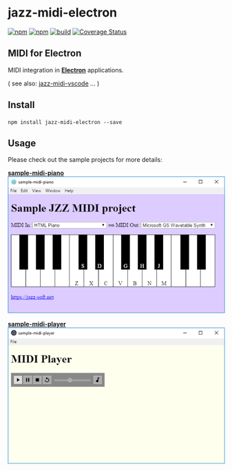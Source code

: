 # jazz-midi-electron

[![npm](https://img.shields.io/npm/v/jazz-midi-electron.svg)](https://www.npmjs.com/package/jazz-midi-electron)
[![npm](https://img.shields.io/npm/dt/jazz-midi-electron.svg)](https://www.npmjs.com/package/jazz-midi-electron)
[![build](https://github.com/jazz-soft/jazz-midi-electron/actions/workflows/build.yml/badge.svg)](https://github.com/jazz-soft/jazz-midi-electron/actions)
[![Coverage Status](https://coveralls.io/repos/github/jazz-soft/jazz-midi-electron/badge.svg?branch=master)](https://coveralls.io/github/jazz-soft/jazz-midi-electron?branch=master)

## MIDI for Electron

MIDI integration in [**Electron**](https://electronjs.org) applications.

( see also: [jazz-midi-vscode](https://github.com/jazz-soft/jazz-midi-vscode) ... )

## Install
`npm install jazz-midi-electron --save`

## Usage

Please check out the sample projects for more details:

[**sample-midi-piano**](https://github.com/jazz-soft/jazz-midi-electron/tree/master/sample-midi-piano)  
[![screenshot](https://raw.githubusercontent.com/jazz-soft/jazz-midi-electron/master/sample-midi-piano/screenshot.png)](https://github.com/jazz-soft/jazz-midi-electron/tree/master/sample-midi-piano)

[**sample-midi-player**](https://github.com/jazz-soft/jazz-midi-electron/tree/master/sample-midi-piano)  
[![screenshot](https://raw.githubusercontent.com/jazz-soft/jazz-midi-electron/master/sample-midi-player/screenshot.png)](https://github.com/jazz-soft/jazz-midi-electron/tree/master/sample-midi-player)

